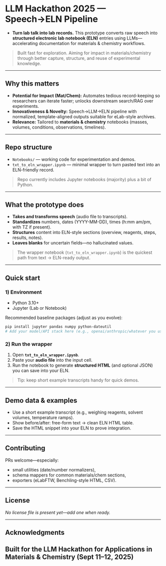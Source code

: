 # LLM Hackathon 2025 — Speech→ELN Pipeline

 - **Turn lab talk into lab records.** This prototype converts raw speech into **structured electronic lab notebook (ELN)** entries using LLMs—accelerating documentation for materials & chemistry workflows.

> Built fast for exploration. Aiming for impact in materials/chemistry through better capture, structure, and reuse of experimental knowledge.

---

## Why this matters

- **Potential for Impact (Mat/Chem):** Automates tedious record-keeping so researchers can iterate faster; unlocks downstream search/RAG over experiments.  
- **Innovativeness & Novelty:** Speech→LLM→ELN pipeline with normalized, template-aligned outputs suitable for eLab-style archives.  
- **Relevance:** Tailored to **materials & chemistry** notebooks (masses, volumes, conditions, observations, timelines).  

---

## Repo structure

- `Notebooks/` — working code for experimentation and demos.
- `txt_to_eln_wrapper.ipynb` — minimal wrapper to turn pasted text into an ELN-friendly record.

> Repo currently includes Jupyter notebooks (majority) plus a bit of Python.

---

## What the prototype does

- **Takes and transforms speech** (audio file to transcripts).
- **Standardizes** numbers, dates (YYYY-MM-DD), times (h:mm am/pm, with TZ if present).
- **Structures** content into ELN-style sections (overview, reagents, steps, results, notes).
- **Leaves blanks** for uncertain fields—no hallucinated values.

> The wrapper notebook (`txt_to_eln_wrapper.ipynb`) is the quickest path from text → ELN-ready output.

---

## Quick start

### 1) Environment

- Python 3.10+  
- Jupyter (Lab or Notebook)

Recommended baseline packages (adjust as you evolve):
```bash
pip install jupyter pandas numpy python-dateutil
# Add your model/API stack here (e.g., openai/anthropic/whatever you use for LLM calls)
```

### 2) Run the wrapper

1. Open **`txt_to_eln_wrapper.ipynb`**.  
2. Paste your **audio file** into the input cell.  
3. Run the notebook to generate **structured HTML** (and optional JSON) you can save into your ELN.

> Tip: keep short example transcripts handy for quick demos.

---

## Demo data & examples

- Use a short example transcript (e.g., weighing reagents, solvent volumes, temperature ramps).  
- Show before/after: free-form text → clean ELN HTML table.  
- Save the HTML snippet into your ELN to prove integration.

---

## Contributing

PRs welcome—especially:
- small utilities (date/number normalizers),
- schema mappers for common materials/chem sections,
- exporters (eLabFTW, Benchling-style HTML, CSV).

---

## License

_No license file is present yet—add one when ready._

---

## Acknowledgments

Built for the **LLM Hackathon for Applications in Materials & Chemistry (Sept 11–12, 2025)**
---
